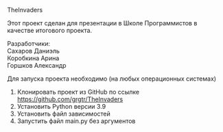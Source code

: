 TheInvaders

Этот проект сделан для презентации в Школе Программистов в качестве итогового проекта.

Разработчики: <br/>
Сахаров Даниэль <br/>
Коробкина Арина <br/>
Горшков Александр

Для запуска проекта необходимо (на любых операционных системах)
1. Клонировать проект из GitHub по ссылке
https://github.com/grgtr/TheInvaders
2. Установить Python версии 3.9
3. Установить файл зависимостей
4. Запустить файл main.py без аргументов

